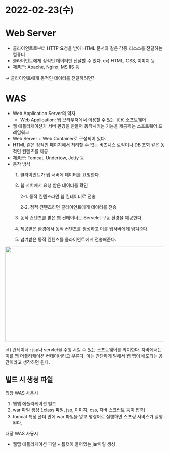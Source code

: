 # 2022-02-23(수)

# Web Server

- 클라이언트로부터 HTTP 요청을 받아 HTML 문서와 같은 각종 리소스를 전달하는 컴퓨터
- 클라이언트에게 정적인 데이터만 전달할 수 있다. ex) HTML, CSS, 이미지 등
- 제품군: Apache, Nginx, MS IIS 등

→ 클라이언트에게 동적인 데이터를 전달하려면?

# WAS

- Web Application Server의 약자
    - Web Application: 웹 브라우저에서 이용할 수 있는 응용 소프트웨어
- 웹 에플리케이션가 서버 환경을 만들어 동작시키는 기능을 제공하는 소프트웨어 프레임워크
- Web Server + Web Container로 구성되어 있다.
- HTML 같은 정적인 페이지에서 처리할 수 없는 비즈니스 로직이나 DB 조회 같은 동적인 컨텐츠를 제공
- 제품군: Tomcat, Undertow, Jetty 등
- 동작 방식
    1. 클라이언트가 웹 서버에 데이터를 요청한다.
    2. 웹 서버에서 요청 받은 데이터를 확인
        
        2-1. 동적 컨텐츠라면 웹 컨테이너로 전송
        
        2-2. 정적 건텐츠라면 클라이언트에게 데이터를 전송
        
    3. 동적 컨텐츠를 받은 웹 컨테이너는 Servelet 구동 환경을 제공한다.
    4. 제공받은 환경에서 동적 컨텐츠를 생성하고 이를 웹서버에게 넘겨준다.
    5. 넘겨받은 동적 컨텐츠를 클라이언트에게 전송해준다.

<img src="https://user-images.githubusercontent.com/52793122/155315464-72747f82-2677-4a52-b58d-07671128fccd.png"  width="800" height="300"/>


cf) 컨테이너 : jsp나 servlet을 수행 시킬 수 있는 소프트웨어를 의미한다. 자바에서는 이를 웹 어플리케이션 컨테이너라고 부른다. 이는 간단하게 말해서 웹 앱이 배포되는 공간이라고 생각하면 된다.

## 빌드 시 생성 파일

외장 WAS 사용시

1. 웹앱 에플리케이션 빌드
2. war 파일 생성 (.class 파일, jsp, 이미지, css, 자바 스크립트 등이 압축)
3. tomcat 특정 폴더 안에 war 파일을 넣고 명령어로 실행하면 스프링 서비스가 실행된다.

내장 WAS 사용시

- 웹앱 에플리케이션 파일 + 톰캣이 들어있는 jar파일 생성